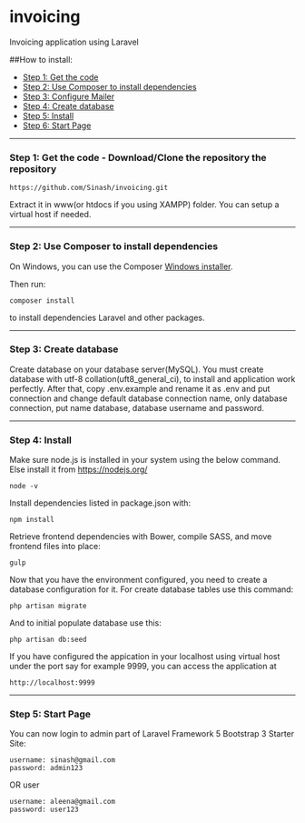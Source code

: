 # invoicing
Invoicing application using Laravel

##How to install:
* [Step 1: Get the code](#step1)
* [Step 2: Use Composer to install dependencies](#step2)
* [Step 3: Configure Mailer](#step3)
* [Step 4: Create database](#step4)
* [Step 5: Install](#step5)
* [Step 6: Start Page](#step6)

-----
<a name="step1"></a>
### Step 1: Get the code - Download/Clone the repository the repository

    https://github.com/Sinash/invoicing.git

Extract it in www(or htdocs if you using XAMPP) folder. You can setup a virtual host if needed.

-----
<a name="step2"></a>
### Step 2: Use Composer to install dependencies

On Windows, you can use the Composer [Windows installer](https://getcomposer.org/Composer-Setup.exe).

Then run:

    composer install
to install dependencies Laravel and other packages.

-----
<a name="step3"></a>
### Step 3: Create database

Create database on your database server(MySQL). You must create database with utf-8 collation(uft8_general_ci), to install and application work perfectly.
After that, copy .env.example and rename it as .env and put connection and change default database connection name, only database connection, put name database, database username and password.

-----
<a name="step4"></a>
### Step 4: Install

Make sure node.js is installed in your system using the below command. Else install it from https://nodejs.org/

    node -v

Install dependencies listed in package.json with:

    npm install

Retrieve frontend dependencies with Bower, compile SASS, and move frontend files into place:

    gulp

Now that you have the environment configured, you need to create a database configuration for it. For create database tables use this command:

    php artisan migrate

And to initial populate database use this:

    php artisan db:seed

If you have configured the appication in your localhost using virtual host under the port say for example 9999, you can access the application at 

	http://localhost:9999
-----
<a name="step5"></a>
### Step 5: Start Page

You can now login to admin part of Laravel Framework 5  Bootstrap 3 Starter Site:

    username: sinash@gmail.com
    password: admin123
OR user

    username: aleena@gmail.com
    password: user123